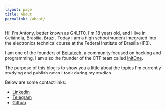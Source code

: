 ```yaml
---
layout: page
title: About
permalink: /about/
---
```


Hi! I'm Antony, better known as G4L1T0, I'm 18 years old, and I live in Ceilândia, Brasília, Brazil. Today I am a high school student integrated into the electronics technical course at the Federal Institute of Brasília (IFB).

I am one of the founders of [Boitatech](https://www.boitatech.com.br/), a community focused on hacking and programming, I am also the founder of the CTF team called [InitOne](https://initone.com.br/).

The purpose of this blog is to show you a little about the topics I'm currently studying and publish notes I took during my studies.

Below are some contact links:
- [Linkedin](https://www.linkedin.com/in/antonyleite/)
- [Telegram](https://t.me/ant0nybr4)
- [Github](https://github.com/g4l1t0)
